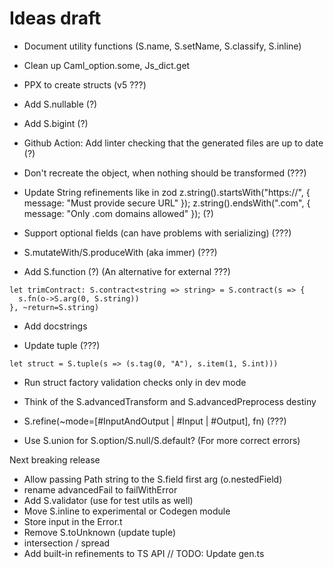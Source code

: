 # Ideas draft

- Document utility functions (S.name, S.setName, S.classify, S.inline)

- Clean up Caml_option.some, Js_dict.get

- PPX to create structs (v5 ???)

- Add S.nullable (?)

- Add S.bigint (?)

- Github Action: Add linter checking that the generated files are up to date (?)

- Don't recreate the object, when nothing should be transformed (???)

- Update String refinements like in zod
  z.string().startsWith("https://", { message: "Must provide secure URL" });
  z.string().endsWith(".com", { message: "Only .com domains allowed" }); (?)

- Support optional fields (can have problems with serializing) (???)

- S.mutateWith/S.produceWith (aka immer) (???)

- Add S.function (?) (An alternative for external ???)

```
let trimContract: S.contract<string => string> = S.contract(s => {
  s.fn(o->S.arg(0, S.string))
}, ~return=S.string)
```

- Add docstrings

- Update tuple (???)

```
let struct = S.tuple(s => (s.tag(0, "A"), s.item(1, S.int)))
```

- Run struct factory validation checks only in dev mode

- Think of the S.advancedTransform and S.advancedPreprocess destiny

- S.refine(~mode=[#InputAndOutput | #Input | #Output], fn) (???)

- Use S.union for S.option/S.null/S.default? (For more correct errors)

Next breaking release

- Allow passing Path string to the S.field first arg (o.nestedField)
- rename advancedFail to failWithError
- Add S.validator (use for test utils as well)
- Move S.inline to experimental or Codegen module
- Store input in the Error.t
- Remove S.toUnknown (update tuple)
- intersection / spread
- Add built-in refinements to TS API
  // TODO: Update gen.ts
